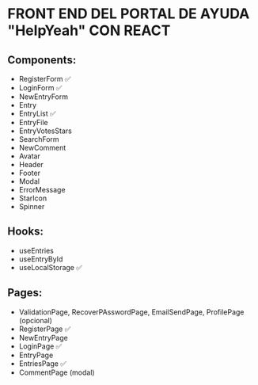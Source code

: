 # FRONT END DEL PORTAL DE AYUDA "HelpYeah" CON REACT

## Components:

- RegisterForm ✅
- LoginForm ✅
- NewEntryForm
- Entry
- EntryList ✅
- EntryFile
- EntryVotesStars
- SearchForm
- NewComment
- Avatar
- Header
- Footer
- Modal
- ErrorMessage
- StarIcon
- Spinner

## Hooks:

- useEntries
- useEntryById
- useLocalStorage ✅

## Pages:

- ValidationPage, RecoverPAsswordPage, EmailSendPage, ProfilePage (opcional)
- RegisterPage ✅
- NewEntryPage
- LoginPage ✅
- EntryPage
- EntriesPage ✅
- CommentPage (modal)
